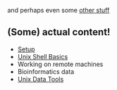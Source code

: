 
and perhaps even some [other stuff](draft_notes/4-other-things.md)

## (Some) actual content!

 - [Setup](0.Setup/README.md)
 - [Unix Shell Basics](1.UnixShellBasics/README.md)
 - Working on remote machines
 - Bioinformatics data
 - [Unix Data Tools](4.UnixDataTools/README.md)

